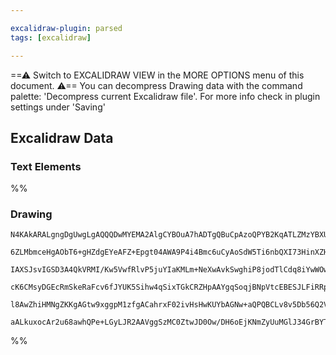 ```yaml
---

excalidraw-plugin: parsed
tags: [excalidraw]

---
```


==⚠ Switch to EXCALIDRAW VIEW in the MORE OPTIONS menu of this document. ⚠== You can decompress Drawing data with the command palette: 'Decompress current Excalidraw file'. For more info check in plugin settings under 'Saving'

## Excalidraw Data

### Text Elements

%%

### Drawing

```compressed-json
N4KAkARALgngDgUwgLgAQQQDwMYEMA2AlgCYBOuA7hADTgQBuCpAzoQPYB2KqATLZMzYBXUtiRoIACyhQ4zZAHoFAc0JRJQgEYA6bGwC2CgF7N6hbEcK4OCtptbErHALRY8RMpWdx8Q1TdIEfARcZgRmBShcZQUebQBObR4aOiCEfQQOKGZuAG1wMFAwYogSbggAawB9AGl9AEUASRqAZQBhABEANmc2gAY2egApSVwAIQAJFOLIWERywOwojmVg

6ZLMbmceHgAObT6+gHZdgEYeAFZ+Epgt04AWA9P4i4Bmc6uCyAoSdW5Ti6nbQXI73HinXZHT4zKQIQjKaT/U5Ao5HV73V5Q66QayrcSoPrYiDMKCkNgVBBtNj4NikcoAYlOCCZTPWkE0uGwFWUZKEHGIVJpdIkpOszDguECWTZEAAZoR8PgWrA1hJBB4ZSSyRSAOq/STcPhfYmk8kIZUwVXodVlIm8hEccI5NCnIlsCXYNS3F2HIk84RwRrEZ2oX

IAXSJsvIGSD3A4QkVRMI/Kw5VwfRlvP5juYIaKMLm+NeXwAvkSwghiP8jodTlCdq8iYwWOwuGhwU2mKxOAA5ThibiveKQqFHLpHJPMDppKCV7ikoQIImaYT8gCiwQyWRD8cTxqEcGIuFnVZdoJ44/BO0BRphRA4FTjCfwRJpXLnaFlBDCBRL4AjdC4HAcDKse+L5tAkjpPiEBEAiUDrAwhAIBQYyctyWYCtStIMrKeH4Yh2AiFKUCNLO+jKtqlLY

cK6CMsyDGEcRmSkeRaFcv6fJYUK5Sihw4qSixTGkCRZHpAAYgqSoqjBNpVtcEBESJLFiRRpq6vqhoKUponkZRZoWlaxLUraBSKcxWSqQASsIDpOv82kWax6QAPIel6/y+mZOkqeR4mcFA4m4PoCreqg0KQD5ll+QFLSEEY+I8IS3lOapAAqWBQAAgnBbboMEsoIY5ynRekoGkNlIlsBQUG4KeqC7i+KUlc5+hrvyWVVTVIT1RAkpklQxW6eknUDW

l8AwZhiHMNgZKKgAGtw9xggpM1zfgACahrxF02ivHsHwKUYbAGNw+aQPQBCLv8v5Db56Q2VxOYhhAU0KTyJBxQlhrJSUH3EMqCBwNwEUQP9ACybDEAg7W4JowT1V++BhO9pAkIKOFoOdEBjNSvWkMoHIABTghOvB1tQ5Nk30wIAJQylZCDKAmkoLITuAk68hK8FzlM8LzBJ0xAt3NSR+kUm5UCtjuz4KVGwUIIzKZoysZ3GpkcMI/OpCLkS2BEMD

aALkuxocAr2u68awhQPe+LGyLJR2AAVggSzMC0ZtwJD0Ow/DH6oEjKNmZyUuMGlJ34GrBYTeUYTBEsrYykRJIGON8xoI1r5sO+iPfibd6hNlCdhxHT6Kr+4BlnQ8rBHmf4lkAA==
```

%%
